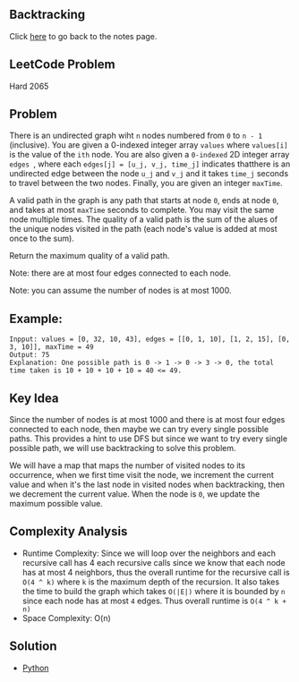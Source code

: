## Backtracking
Click [here](../notes.md) to go back to the notes page.

## LeetCode Problem
Hard 2065

## Problem
There is an undirected graph wiht `n` nodes numbered from `0` to `n - 1` (inclusive). You are given a 0-indexed integer array `values` where `values[i]` is the value of the `ith` node. You are also given a `0-indexed` 2D integer array `edges `, where each `edges[j] = [u_j, v_j, time_j]` indicates thatthere is an undirected edge between the node `u_j` and `v_j` and it takes `time_j` seconds to travel between the two nodes. Finally, you are given an integer `maxTime`.

A valid path in the graph is any path that starts at node `0`, ends at node `0`, and takes at most `maxTime` seconds to complete. You may visit the same node multiple times. The quality of a valid path is the sum of the alues of the unique nodes visited in the path (each node's value is added at most once to the sum).

Return the maximum quality of a valid path.

Note: there are at most four edges connected to each node.

Note: you can assume the number of nodes is at most 1000.

## Example:
```
Inpput: values = [0, 32, 10, 43], edges = [[0, 1, 10], [1, 2, 15], [0, 3, 10]], maxTime = 49
Output: 75
Explanation: One possible path is 0 -> 1 -> 0 -> 3 -> 0, the total time taken is 10 + 10 + 10 + 10 = 40 <= 49.
```

## Key Idea
Since the number of nodes is at most 1000 and there is at most four edges connected to each node, then maybe we can try every single possible paths. This provides a hint to use DFS but since we want to try every single possible path, we will use backtracking to solve this problem.

We will have a map that maps the number of visited nodes to its occurrence, when we first time visit the node, we increment the current value and when it's the last node in visited nodes when backtracking, then we decrement the current value. When the node is `0`, we update the maximum possible value.

## Complexity Analysis
- Runtime Complexity: Since we will loop over the neighbors and each recursive call has 4 each recursive calls since we know that each node has at most 4 neighbors, thus the overall runtime for the recursive call is `O(4 ^ k)` where `k` is the maximum depth of the recursion. It also takes the time to build the graph which takes `O(|E|)` where it is bounded by `n` since each node has at most `4` edges. Thus overall runtime is `O(4 ^ k + n)`
- Space Complexity: O(n)

## Solution
- [Python](solution.py)